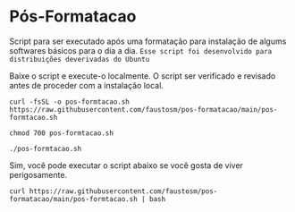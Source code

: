 # Pós-Formatacao

Script para ser executado após uma formatação para instalação de algums softwares básicos para o dia a dia.
`Esse script foi desenvolvido para distribuições deverivadas do Ubuntu`

Baixe o script e execute-o localmente. O script ser verificado e revisado antes de proceder com a instalação local.

`curl -fsSL -o pos-formtacao.sh https://raw.githubusercontent.com/faustosm/pos-formatacao/main/pos-formtacao.sh`

`chmod 700 pos-formtacao.sh`

`./pos-formtacao.sh`

Sim, você pode executar o script abaixo se você gosta de viver perigosamente.

`curl https://raw.githubusercontent.com/faustosm/pos-formatacao/main/pos-formtacao.sh | bash`
